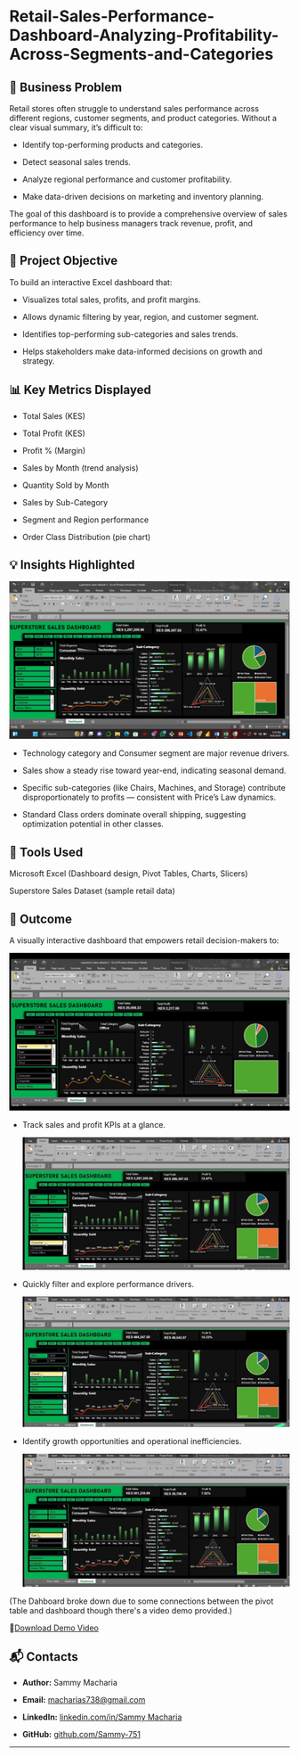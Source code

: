 # Retail-Sales-Performance-Dashboard-Analyzing-Profitability-Across-Segments-and-Categories

## 🧭 Business Problem

Retail stores often struggle to understand sales performance across different regions, customer segments, and product categories. Without a clear visual summary, it’s difficult to:

- Identify top-performing products and categories.

- Detect seasonal sales trends.

- Analyze regional performance and customer profitability.

- Make data-driven decisions on marketing and inventory planning.

The goal of this dashboard is to provide a comprehensive overview of sales performance to help business managers track revenue, profit, and efficiency over time.

## 🎯 Project Objective

To build an interactive Excel dashboard that:

- Visualizes total sales, profits, and profit margins.

- Allows dynamic filtering by year, region, and customer segment.

- Identifies top-performing sub-categories and sales trends.

- Helps stakeholders make data-informed decisions on growth and strategy.

## 📊 Key Metrics Displayed

- Total Sales (KES)

- Total Profit (KES)

- Profit % (Margin)

- Sales by Month (trend analysis)

- Quantity Sold by Month

- Sales by Sub-Category

- Segment and Region performance

- Order Class Distribution (pie chart)

## 💡 Insights Highlighted

 ![Image](Screenshots/SuperstoreScreenshot.jpg)

- Technology category and Consumer segment are major revenue drivers.

- Sales show a steady rise toward year-end, indicating seasonal demand.

- Specific sub-categories (like Chairs, Machines, and Storage) contribute disproportionately to profits — consistent with Price’s Law dynamics.

- Standard Class orders dominate overall shipping, suggesting optimization potential in other classes.

## 🧰 Tools Used

Microsoft Excel (Dashboard design, Pivot Tables, Charts, Slicers)

Superstore Sales Dataset (sample retail data)

## 🏁 Outcome

A visually interactive dashboard that empowers retail decision-makers to:

![Image](Screenshots/Screenshot1.jpg)

- Track sales and profit KPIs at a glance.

  ![Image](Screenshots/Screenshot2.jpg)

- Quickly filter and explore performance drivers.

  ![Image](Screenshots/Screenshot3.jpg)

- Identify growth opportunities and operational inefficiencies.

  ![Image](Screenshots/Screenshot4.jpg)

(The Dahboard broke down due to some connections between the pivot table and dashboard though there's a video demo provided.)

🎥[Download Demo Video](Demovideo/SuperStoreDashboardVideoDemo.mp4)

## 📬 Contacts

- **Author:** Sammy Macharia 

- **Email:** [macharias738@gmail.com](mailto:macharias738@gmail.com)

- **LinkedIn:** [linkedin.com/in/Sammy Macharia](https://linkedin.com/in/sammy-macharia)  
- **GitHub:** [github.com/Sammy-751](https://github.com/Sammy-751)

---
